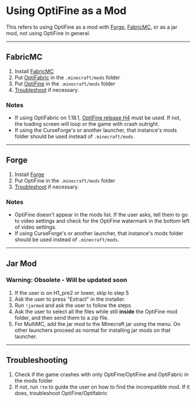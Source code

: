 # Using OptiFine as a Mod

This refers to using OptiFine as a mod with [Forge](https://files.minecraftforge.net/net/minecraftforge/forge/), [FabricMC](https://fabricmc.net/use/installer/), or as a jar mod, not using OptiFine in general.

<hr>

## FabricMC

1. Install [FabricMC](https://fabricmc.net/use/installer/) 
2. Put [OptiFabric](https://www.curseforge.com/minecraft/mc-mods/optifabric) in the `.minecraft/mods` folder 
3. Put [OptiFine](https://optifine.net/downloads) in the `.minecraft/mods` folder
4. [Troubleshoot](#Troubleshooting) if necessary. 

### Notes

- If using OptiFabric on 1.18.1, [OptiFine release H4](https://optifine.net/adloadx?f=OptiFine_1.18.1_HD_U_H4.jar) must be used. If not, the loading screen will loop or the game with crash outright. 
- If using the CurseForge's or another launcher, that instance's mods folder should be used instead of `.minecraft/mods`.

<hr>

## Forge

1. Install [Forge](https://files.minecraftforge.net/net/minecraftforge/forge/) 
2. Put OptiFine in the `.minecraft/mods` folder
3. [Troubleshoot](#Troubleshooting) if necessary. 

### Notes

- OptiFine doesn't appear in the mods list. If the user asks, tell them to go to video settings and check for the OptiFine watermark in the bottom left of video settings.
- If using CurseForge's or another launcher, that instance's mods folder should be used instead of `.minecraft/mods`.

<hr>

## Jar Mod

### Warning: Obsolete - Will be updated soon

1. If the user is on H1_pre2 or lower, skip to step 5
2. Ask the user to press "Extract" in the installer.
3. Run `!jarmod` and ask the user to follow the steps
4. Ask the user to select all the files while still **inside** the OptiFine mod folder, and then send them to a zip file.
5. For MultiMC, add the jar mod to the Minecraft jar using the menu. On other launchers proceed as normal for installing jar mods on that launcher. 

<hr>

## Troubleshooting

1. Check if the game crashes with only OptiFine/OptiFine and OptiFabric in the mods folder 
2. If not, run `!tm` to guide the user on how to find the incompatible mod. If it does, troubleshoot OptiFine/Optifabric 